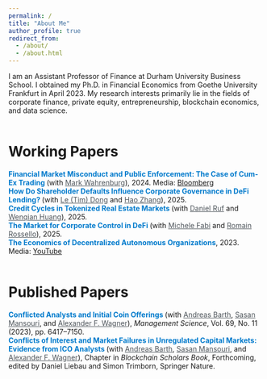 ```yaml
---
permalink: /
title: "About Me"
author_profile: true
redirect_from: 
  - /about/
  - /about.html
---
```


I am an Assistant Professor of Finance at Durham University Business School. I obtained my Ph.D. in Financial Economics from Goethe University Frankfurt in April 2023. My research interests primarily lie in the fields of corporate finance, private equity, entrepreneurship, blockchain economics, and data science.
<br>
<br>

Working Papers
======

<strong style="color: #007acc; font-weight: bold;">
  Financial Market Misconduct and Public Enforcement: The Case of Cum-Ex Trading
</strong>  
(with <a href="https://www.old.wiwi.uni-frankfurt.de/abteilungen/finance/lehrstuhl/prof-dr-mark-wahrenburg/team/prof-dr-wahrenburg.html" style="text-decoration: underline; color: #4e555b;">Mark Wahrenburg</a>), 2024.  
Media: <a href="https://www.bloomberg.com/news/articles/2023-05-05/finland-s-missing-millions-show-traders-are-still-exploiting-tax?embedded-checkout=true">Bloomberg</a>
<br>

<strong style="color: #007acc; font-weight: bold;">
  How Do Shareholder Defaults Influence Corporate Governance in DeFi Lending?
</strong>  
(with <a href="https://www.timcrypto.com/" style="text-decoration: underline; color: #4e555b;">Le (Tim) Dong</a> and <a href="https://scholar.google.com/citations?user=7yWh0ucAAAAJ&hl=de" style="text-decoration: underline; color: #4e555b;">Hao Zhang</a>), 2025.
<br>

<strong style="color: #007acc; font-weight: bold;">
  Credit Cycles in Tokenized Real Estate Markets
</strong>  
(with <a href="https://sites.google.com/view/daniel-ruf" style="text-decoration: underline; color: #4e555b;">Daniel Ruf</a> and <a href="https://scholar.google.com/citations?user=LsaCmFgAAAAJ&hl=en" style="text-decoration: underline; color: #4e555b;">Wenqian Huang</a>), 2025.
<br>

<strong style="color: #007acc; font-weight: bold;">
  The Market for Corporate Control in DeFi
</strong>  
(with <a href="https://michelefabi.com/" style="text-decoration: underline; color: #4e555b;">Michele Fabi</a> and <a href="https://scholar.google.com/citations?user=Mnhti80AAAAJ&hl=fr" style="text-decoration: underline; color: #4e555b;">Romain Rossello</a>), 2025.
<br>

<strong style="color: #007acc; font-weight: bold;">
  The Economics of Decentralized Autonomous Organizations</strong>, 2023.  
Media: <a href="https://www.youtube.com/watch?v=QZyDRweEl1w">YouTube</a>
<br><br>


Published Papers
======

<strong style="color: #007acc; font-weight: bold;">
  Conflicted Analysts and Initial Coin Offerings
</strong>  
(with <span style="text-decoration: underline; color: #4e555b;">Andreas Barth</span>, <span style="text-decoration: underline; color: #4e555b;">Sasan Mansouri</span>, and <span style="text-decoration: underline; color: #4e555b;">Alexander F. Wagner</span>),  
<i>Management Science</i>, Vol. 69, No. 11 (2023), pp. 6417–7150.
<br>

<strong style="color: #007acc; font-weight: bold;">
  Conflicts of Interest and Market Failures in Unregulated Capital Markets: Evidence from ICO Analysts
</strong>  
(with <span style="text-decoration: underline; color: #4e555b;">Andreas Barth</span>, <span style="text-decoration: underline; color: #4e555b;">Sasan Mansouri</span>, and <span style="text-decoration: underline; color: #4e555b;">Alexander F. Wagner</span>),  
Chapter in <i>Blockchain Scholars Book</i>, Forthcoming, edited by Daniel Liebau and Simon Trimborn, Springer Nature.




